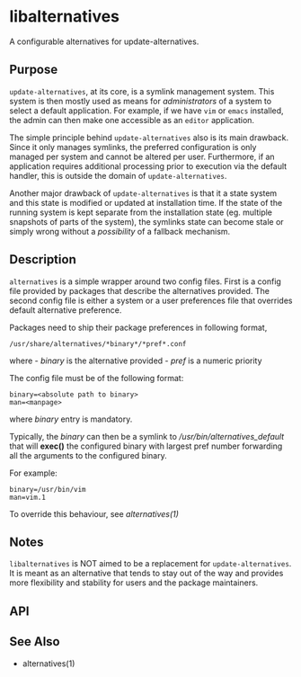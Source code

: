 libalternatives
===============

A configurable alternatives for update-alternatives.


Purpose
-------

`update-alternatives`, at its core, is a symlink management system. This
system is then mostly used as means for *administrators* of a system to
select a default application. For example, if we have `vim` or `emacs`
installed, the admin can then make one accessible as an `editor`
application.

The simple principle behind `update-alternatives` also is its main
drawback. Since it only manages symlinks, the preferred configuration
is only managed per system and cannot be altered per user. Furthermore,
if an application requires additional processing prior to execution via
the default handler, this is outside the domain of `update-alternatives`.

Another major drawback of `update-alternatives` is that it a state
system and this state is modified or updated at installation time. If
the state of the running system is kept separate from the installation
state (eg. multiple snapshots of parts of the system), the symlinks
state can become stale or simply wrong without a *possibility* of a
fallback mechanism.

Description
-----------

`alternatives` is a simple wrapper around two config files. First is a
config file provided by packages that describe the alternatives
provided. The second config file is either a system or a user
preferences file that overrides default alternative preference.

Packages need to ship their package preferences in following format,

    /usr/share/alternatives/*binary*/*pref*.conf
where
	- *binary* is the alternative provided
	- *pref* is a numeric priority

The config file must be of the following format:

	binary=<absolute path to binary>
	man=<manpage>

where *binary* entry is mandatory.

Typically, the *binary* can then be a symlink to
*/usr/bin/alternatives_default* that will **exec()** the configured binary
with largest pref number forwarding all the arguments to the configured
binary.

For example:

	binary=/usr/bin/vim
	man=vim.1

To override this behaviour, see *alternatives(1)*

Notes
-----
`libalternatives` is NOT aimed to be a replacement for
`update-alternatives`. It is meant as an alternative that tends to stay
out of the way and provides more flexibility and stability for users and
the package maintainers.

API
---


See Also
--------
  + alternatives(1)
